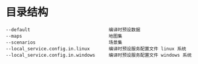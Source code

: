 # 目录结构
    --default                             编译时预设数据
    --maps                                地图集
    --scenarios                           场景集
    --local_service.config.in.linux       编译时预设服务配置文件 linux 系统
    --local_service.config.in.windows     编译时预设服务配置文件 windows 系统

